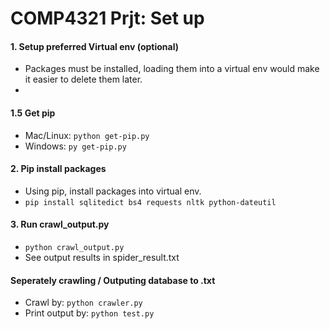 # COMP4321 Prjt: Set up

#### 1. Setup preferred Virtual env (optional)
- Packages must be installed, loading them into a virtual env would make it easier to delete them later. 
- 
#### 1.5 Get pip
- Mac/Linux: `python get-pip.py`
- Windows: `py get-pip.py`

#### 2. Pip install packages
- Using pip, install packages into virtual env. 
- `pip install sqlitedict bs4 requests nltk python-dateutil`

#### 3. Run crawl_output.py 
- `python crawl_output.py`
- See output results in spider_result.txt

#### Seperately crawling / Outputing database to .txt
- Crawl by: `python crawler.py`
- Print output by: `python test.py`



